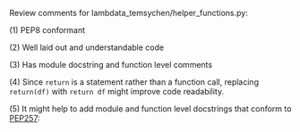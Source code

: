 Review comments for lambdata_temsychen/helper_functions.py:

(1) PEP8 conformant

(2) Well laid out and understandable code

(3) Has module docstring and function level comments

(4) Since `return` is a statement rather than a function call, replacing `return(df)` with `return df` might improve code readability. 

(5) It might help to add module and function level docstrings that conform to [PEP257](https://www.python.org/dev/peps/pep-0257/#multi-line-docstrings):


